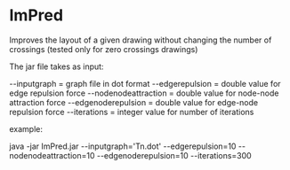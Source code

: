 # ImPred

Improves the layout of a given drawing without changing the number of crossings
(tested only for zero crossings drawings)

The jar file takes as input:

--inputgraph = graph file in dot format
--edgerepulsion = double value for edge repulsion force
--nodenodeattraction = double value for node-node attraction force
--edgenoderepulsion = double value for edge-node  repulsion force
--iterations = integer value for number of iterations

example:

java -jar ImPred.jar --inputgraph='Tn.dot' --edgerepulsion=10 --nodenodeattraction=10 --edgenoderepulsion=10 --iterations=300
